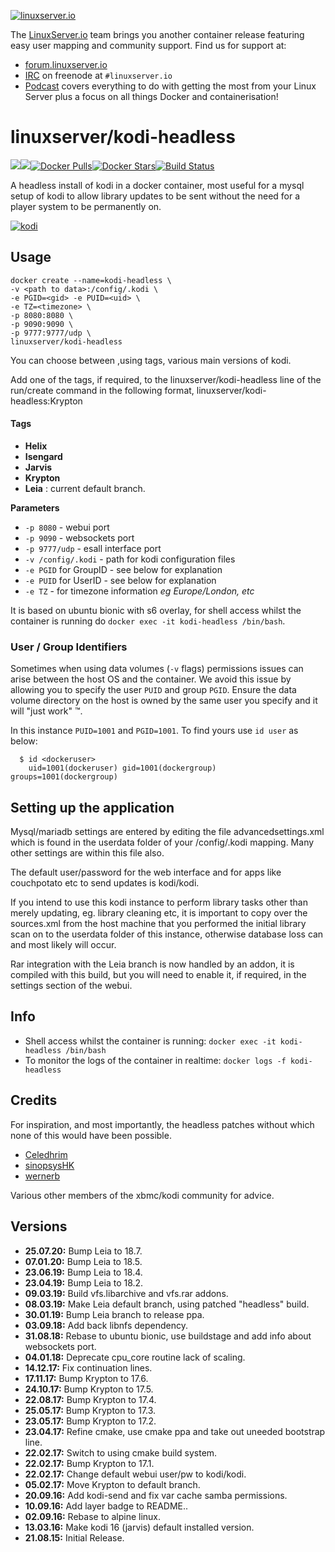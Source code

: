 [linuxserverurl]: https://linuxserver.io
[forumurl]: https://forum.linuxserver.io
[ircurl]: https://www.linuxserver.io/index.php/irc/
[podcasturl]: https://www.linuxserver.io/index.php/category/podcast/
[appurl]: https://kodi.tv/
[hub]: https://hub.docker.com/r/linuxserver/kodi-headless/

[![linuxserver.io](https://raw.githubusercontent.com/linuxserver/docker-templates/master/linuxserver.io/img/linuxserver_medium.png)][linuxserverurl]

The [LinuxServer.io][linuxserverurl] team brings you another container release featuring easy user mapping and community support. Find us for support at:

- [forum.linuxserver.io][forumurl]
- [IRC][ircurl] on freenode at `#linuxserver.io`
- [Podcast][podcasturl] covers everything to do with getting the most from your Linux Server plus a focus on all things Docker and containerisation!

# linuxserver/kodi-headless

[![](https://images.microbadger.com/badges/version/linuxserver/kodi-headless.svg)](https://microbadger.com/images/linuxserver/kodi-headless "Get your own version badge on microbadger.com")[![](https://images.microbadger.com/badges/image/linuxserver/kodi-headless.svg)](https://microbadger.com/images/linuxserver/kodi-headless "Get your own image badge on microbadger.com")[![Docker Pulls](https://img.shields.io/docker/pulls/linuxserver/kodi-headless.svg)][hub][![Docker Stars](https://img.shields.io/docker/stars/linuxserver/kodi-headless.svg)][hub][![Build Status](https://ci.linuxserver.io/buildStatus/icon?job=Docker-Builders/x86-64/x86-64-kodi-headless)](https://ci.linuxserver.io/job/Docker-Builders/job/x86-64/job/x86-64-kodi-headless/)

A headless install of kodi in a docker container, most useful for a mysql setup of kodi to allow library updates to be sent without the need for a player system to be permanently on.

[![kodi](https://raw.githubusercontent.com/linuxserver/docker-templates/master/linuxserver.io/img/kodi-banner.png)][appurl]

## Usage

```
docker create --name=kodi-headless \
-v <path to data>:/config/.kodi \
-e PGID=<gid> -e PUID=<uid> \
-e TZ=<timezone> \
-p 8080:8080 \
-p 9090:9090 \
-p 9777:9777/udp \
linuxserver/kodi-headless
```

You can choose between ,using tags, various main versions of kodi.

Add one of the tags, if required, to the linuxserver/kodi-headless line of the run/create command in the following format, linuxserver/kodi-headless:Krypton

#### Tags

- **Helix**
- **Isengard**
- **Jarvis**
- **Krypton**
- **Leia** : current default branch.

**Parameters**

- `-p 8080` - webui port
- `-p 9090` - websockets port
- `-p 9777/udp` - esall interface port
- `-v /config/.kodi` - path for kodi configuration files
- `-e PGID` for GroupID - see below for explanation
- `-e PUID` for UserID - see below for explanation
- `-e TZ` - for timezone information _eg Europe/London, etc_

It is based on ubuntu bionic with s6 overlay, for shell access whilst the container is running do `docker exec -it kodi-headless /bin/bash`.

### User / Group Identifiers

Sometimes when using data volumes (`-v` flags) permissions issues can arise between the host OS and the container. We avoid this issue by allowing you to specify the user `PUID` and group `PGID`. Ensure the data volume directory on the host is owned by the same user you specify and it will "just work" ™.

In this instance `PUID=1001` and `PGID=1001`. To find yours use `id user` as below:

```
  $ id <dockeruser>
    uid=1001(dockeruser) gid=1001(dockergroup) groups=1001(dockergroup)
```

## Setting up the application

Mysql/mariadb settings are entered by editing the file advancedsettings.xml which is found in the userdata folder of your /config/.kodi mapping. Many other settings are within this file also.

The default user/password for the web interface and for apps like couchpotato etc to send updates is kodi/kodi.

If you intend to use this kodi instance to perform library tasks other than merely updating, eg. library cleaning etc, it is important to copy over the sources.xml from the host machine that you performed the initial library scan on to the userdata folder of this instance, otherwise database loss can and most likely will occur.

Rar integration with the Leia branch is now handled by an addon,
it is compiled with this build, but you will need to enable it, if required, in the settings section of the webui.

## Info

- Shell access whilst the container is running: `docker exec -it kodi-headless /bin/bash`
- To monitor the logs of the container in realtime: `docker logs -f kodi-headless`

## Credits

For inspiration, and most importantly, the headless patches without which none of this would have been possible.

- [Celedhrim](https://github.com/Celedhrim)
- [sinopsysHK](https://github.com/sinopsysHK)
- [wernerb](https://github.com/wernerb)

Various other members of the xbmc/kodi community for advice.

## Versions

- **25.07.20:** Bump Leia to 18.7.
- **07.01.20:** Bump Leia to 18.5.
- **23.06.19:** Bump Leia to 18.4.
- **23.04.19:** Bump Leia to 18.2.
- **09.03.19:** Build vfs.libarchive and vfs.rar addons.
- **08.03.19:** Make Leia default branch, using patched "headless" build.
- **30.01.19:** Bump Leia branch to release ppa.
- **03.09.18:** Add back libnfs dependency.
- **31.08.18:** Rebase to ubuntu bionic, use buildstage and add info about websockets port.
- **04.01.18:** Deprecate cpu_core routine lack of scaling.
- **14.12.17:** Fix continuation lines.
- **17.11.17:** Bump Krypton to 17.6.
- **24.10.17:** Bump Krypton to 17.5.
- **22.08.17:** Bump Krypton to 17.4.
- **25.05.17:** Bump Krypton to 17.3.
- **23.05.17:** Bump Krypton to 17.2.
- **23.04.17:** Refine cmake, use cmake ppa and take out uneeded bootstrap line.
- **22.02.17:** Switch to using cmake build system.
- **22.02.17:** Bump Krypton to 17.1.
- **22.02.17:** Change default webui user/pw to kodi/kodi.
- **05.02.17:** Move Krypton to default branch.
- **20.09.16:** Add kodi-send and fix var cache samba permissions.
- **10.09.16:** Add layer badge to README..
- **02.09.16:** Rebase to alpine linux.
- **13.03.16:** Make kodi 16 (jarvis) default installed version.
- **21.08.15:** Initial Release.
